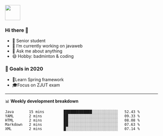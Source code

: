 <img src="https://github.com/egoist/egoist/raw/master/balloon.gif" width="50">

### Hi there 🐏

- 🌱 Senior student
- 🔭 I’m currently working on javaweb
- 💬 Ask me about anything
- 😄 Hobby: badminton & coding

### 🚀 Goals in 2020
+ 🍃Learn Spring framework
+ 🎓Focus on ZJUT exam
-------

📊 **Weekly development breakdown**
<!--START_SECTION:waka-->
```text
Java       15 mins         █████████████░░░░░░░░░░░░   52.43 % 
YAML       2 mins          ██░░░░░░░░░░░░░░░░░░░░░░░   09.33 % 
HTML       2 mins          ██░░░░░░░░░░░░░░░░░░░░░░░   08.08 % 
Markdown   2 mins          ██░░░░░░░░░░░░░░░░░░░░░░░   07.63 % 
XML        2 mins          █░░░░░░░░░░░░░░░░░░░░░░░░   07.14 %
```
<!--END_SECTION:waka-->
